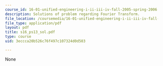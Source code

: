 ```yaml
---
course_id: 16-01-unified-engineering-i-ii-iii-iv-fall-2005-spring-2006
description: Solutions of problem regarding Fourier Transform.
file_location: /coursemedia/16-01-unified-engineering-i-ii-iii-iv-fall-2005-spring-2006/3eccca20b526c76f497c107324d0d503_s16_ps13_sol.pdf
file_type: application/pdf
layout: pdf
title: s16_ps13_sol.pdf
type: course
uid: 3eccca20b526c76f497c107324d0d503

---
```

None